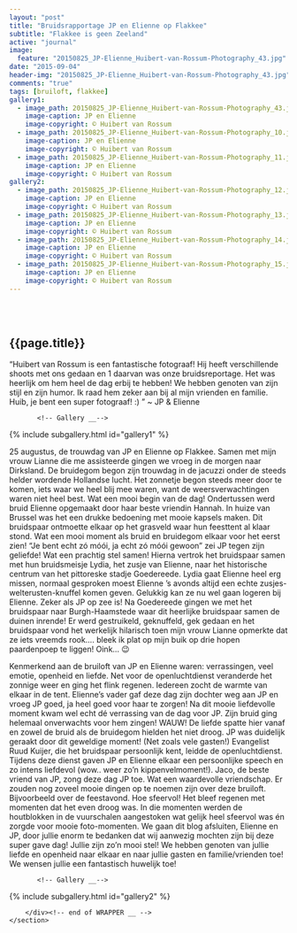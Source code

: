 ```yaml
---
layout: "post"
title: "Bruidsrapportage JP en Elienne op Flakkee"
subtitle: "Flakkee is geen Zeeland"
active: "journal"
image:
  feature: "20150825_JP-Elienne_Huibert-van-Rossum-Photography_43.jpg"
date: "2015-09-04"
header-img: "20150825_JP-Elienne_Huibert-van-Rossum-Photography_43.jpg"
comments: "true"
tags: [bruiloft, flakkee]
gallery1: 
  - image_path: 20150825_JP-Elienne_Huibert-van-Rossum-Photography_43.jpg
    image-caption: JP en Elienne
    image-copyright: © Huibert van Rossum
  - image_path: 20150825_JP-Elienne_Huibert-van-Rossum-Photography_10.jpg
    image-caption: JP en Elienne
    image-copyright: © Huibert van Rossum
  - image_path: 20150825_JP-Elienne_Huibert-van-Rossum-Photography_11.jpg
    image-caption: JP en Elienne
    image-copyright: © Huibert van Rossum
gallery2: 
  - image_path: 20150825_JP-Elienne_Huibert-van-Rossum-Photography_12.jpg
    image-caption: JP en Elienne
    image-copyright: © Huibert van Rossum
  - image_path: 20150825_JP-Elienne_Huibert-van-Rossum-Photography_13.jpg
    image-caption: JP en Elienne
    image-copyright: © Huibert van Rossum
  - image_path: 20150825_JP-Elienne_Huibert-van-Rossum-Photography_14.jpg
    image-caption: JP en Elienne
    image-copyright: © Huibert van Rossum
  - image_path: 20150825_JP-Elienne_Huibert-van-Rossum-Photography_15.jpg
    image-caption: JP en Elienne
    image-copyright: © Huibert van Rossum
---
```



<html class="no-js" lang="en">
<head>
	<meta content="charset=utf-8">
</head>

<body>

<section id="content" role="main">
<div class="wrapper">
<br><br>
<h2>{{page.title}}</h2>




<p>“Huibert van Rossum is een fantastische fotograaf! Hij heeft verschillende shoots met ons gedaan en 1 daarvan was onze bruidsreportage. Het was heerlijk om hem heel de dag erbij te hebben! We hebben genoten van zijn stijl en zijn humor. Ik raad hem zeker aan bij al mijn vrienden en familie. Huib, je bent een super fotograaf! :) ” ~ JP & Elienne </p>


           <!-- Gallery __-->
			
{% include subgallery.html id="gallery1" %}

<!-- end of GALLERY __ -->

<p> 
25 augustus, de trouwdag van JP en Elienne op Flakkee. Samen met mijn vrouw Lianne die me assisteerde gingen we vroeg in de morgen naar Dirksland. De bruidegom begon zijn trouwdag in de jacuzzi onder de steeds helder wordende Hollandse lucht. Het zonnetje begon steeds meer door te komen, iets waar we heel blij mee waren, want de weersverwachtingen waren niet heel best. Wat een mooi begin van de dag! Ondertussen werd bruid Elienne opgemaakt door haar beste vriendin Hannah. In huize van Brussel was het een drukke bedoening met mooie kapsels maken. Dit bruidspaar ontmoette elkaar op het grasveld waar hun feesttent al klaar stond. Wat een mooi moment als bruid en bruidegom elkaar voor het eerst zien! “Je bent echt zó móói, ja echt zó móói gewoon” zei JP tegen zijn geliefde! Wat een prachtig stel samen! Hierna vertrok het bruidspaar samen met hun bruidsmeisje Lydia, het zusje van Elienne, naar het historische centrum van het pittoreske stadje Goedereede. Lydia gaat Elienne heel erg missen, normaal gesproken moest Elienne ’s avonds altijd een echte zusjes-welterusten-knuffel komen geven. Gelukkig kan ze nu wel gaan logeren bij Elienne. Zeker als JP op zee is! Na Goedereede gingen we met het bruidspaar naar Burgh-Haamstede waar dit heerlijke bruidspaar samen de duinen inrende! Er werd gestruikeld, geknuffeld, gek gedaan en het bruidspaar vond het werkelijk hilarisch toen mijn vrouw Lianne opmerkte dat ze iets vreemds rook…. bleek ik plat op mijn buik op drie hopen paardenpoep te liggen! Oink… 😉
</p>
<p>
Kenmerkend aan de bruiloft van JP en Elienne waren: verrassingen, veel emotie, openheid en liefde. Net voor de openluchtdienst veranderde het zonnige weer en ging het flink regenen. Iedereen zocht de warmte van elkaar in de tent. Elienne’s vader gaf deze dag zijn dochter weg aan JP en vroeg JP goed, ja heel goed voor haar te zorgen! Na dit mooie liefdevolle moment kwam wel echt dé verrassing van de dag voor JP. Zijn bruid ging helemaal onverwachts voor hem zingen! WAUW! De liefde spatte hier vanaf en zowel de bruid als de bruidegom hielden het niet droog. JP was duidelijk geraakt door dit geweldige moment! (Net zoals vele gasten!) Evangelist Ruud Kuijer, die het bruidspaar persoonlijk kent, leidde de openluchtdienst. Tijdens deze dienst gaven JP en Elienne elkaar een persoonlijke speech en zo intens liefdevol (wow.. weer zo’n kippenvelmoment!). Jaco, de beste vriend van JP, zong deze dag JP toe. Wat een waardevolle vriendschap. Er zouden nog zoveel mooie dingen op te noemen zijn over deze bruiloft. Bijvoorbeeld over de feestavond. Hoe sfeervol! Het bleef regenen met momenten dat het even droog was. In die momenten werden de houtblokken in de vuurschalen aangestoken wat gelijk heel sfeervol was én zorgde voor mooie foto-momenten. We gaan dit blog afsluiten, Elienne en JP, door jullie enorm te bedanken dat wij aanwezig mochten zijn bij deze super gave dag! Jullie zijn zo’n mooi stel! We hebben genoten van jullie liefde en openheid naar elkaar en naar jullie gasten en familie/vrienden toe! We wensen jullie een fantastisch huwelijk toe!
</p>

           <!-- Gallery __-->
			
{% include subgallery.html id="gallery2" %}

<!-- end of GALLERY __ -->

		</div><!-- end of WRAPPER __ -->
	</section>


